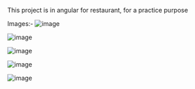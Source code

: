 This project is in angular for restaurant, for a practice purpose

Images:-
![image](https://github.com/amitprasad1403/restorant/tree/main/images/home.png)

![image](https://github.com/amitprasad1403/restorant/tree/main/images/about.png)

![image](https://github.com/amitprasad1403/restorant/tree/main/images/service.png)

![image](https://github.com/amitprasad1403/restorant/tree/main/images/contact.png)

![image](https://github.com/amitprasad1403/restorant/tree/main/images/book.png)

